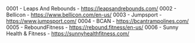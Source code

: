 0001 - Leaps And Rebounds - https://leapsandrebounds.com/
0002 - Bellicon - https://www.bellicon.com/en-us/
0003 - Jumpsport - https://www.jumpsport.com/
0004 - BCAN - https://bcantrampolines.com/
0005 - ReboundFitness - https://rebound.fitness/en-us/
0006 - Sunny Health & Fitness - https://sunnyhealthfitness.com/